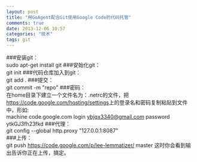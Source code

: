 ```yaml
---
layout: post
title: "用GoAgent配合Git使用Google Code的代码托管"
comments: true
date: 2013-12-06 10:57
categories: "技术"
tags: git
---
```


###安装git：  
    sudo apt-get install git
###安始化git：    
    git init 
###代码仓库加入到git：    
    git add . 
###提交：   
    git commit -m "repo"
###密码：   
  在home目录下建立一个文件名为：.netrc的文件，把<https://code.google.com/hosting/settings>上的登录名和密码复制粘贴到文件中，形如:      
    machine code.google.com login ybjqx3340@gmail.com password ytkGJ3fh23fkd 
###代理：   
    git config --global http.proxy "127.0.0.1:8087"   
###上传：   
    git push https://code.google.com/p/lee-lemmatizer/ master 
这时你会看到输出告诉你正在上传，搞定。  
